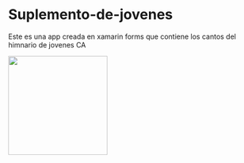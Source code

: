 # Suplemento-de-jovenes
Este es una app creada en xamarin forms que contiene los cantos del himnario de jovenes CA

<image src="https://i.ibb.co/zVcdDWT/image.png" width=200 />
